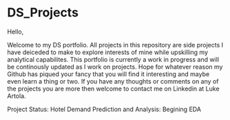 # DS_Projects

Hello, 

Welcome to my DS portfolio. All projects in this repository are side projects I have deiceded to make to explore interests of mine while upskilling my analytical capabilites. This portfolio is currently a work in progress and will be continously updated as I work on projects. Hope for whatever reason my Github has piqued your fancy that you will find it interesting and maybe even learn a thing or two. If you have any thoughts or comments on any of the projects you are more then welcome to contact me on Linkedin at Luke Artola. 

Project Status:
Hotel Demand Prediction and Analysis: Begining EDA
